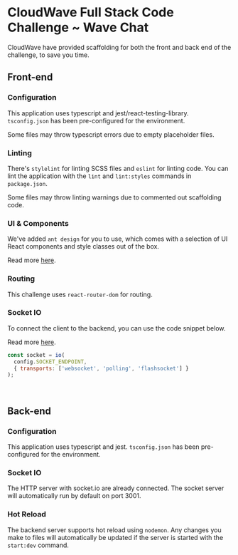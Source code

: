 # CloudWave Full Stack Code Challenge ~ Wave Chat
CloudWave have provided scaffolding for both the front and back end of the challenge, to save you time.

## Front-end
### Configuration
This application uses typescript and jest/react-testing-library. `tsconfig.json` has been pre-configured for the environment.

Some files may throw typescript errors due to empty placeholder files.

### Linting
There's `stylelint` for linting SCSS files and `eslint` for linting code. You can lint the application with the `lint` and `lint:styles` commands in `package.json`.

Some files may throw linting warnings due to commented out scaffolding code.

### UI & Components
We've added `ant design` for you to use, which comes with a selection of UI React components and style classes out of the box.

Read more [here](https://ant.design/).

### Routing
This challenge uses `react-router-dom` for routing.


### Socket IO
To connect the client to the backend, you can use the code snippet below.

Read more [here](https://socket.io/).

```js
const socket = io(
  config.SOCKET_ENDPOINT,
  { transports: ['websocket', 'polling', 'flashsocket'] }
);
```

&nbsp;
## Back-end

### Configuration
This application uses typescript and jest. `tsconfig.json` has been pre-configured for the environment.

### Socket IO
The HTTP server with socket.io are already connected. The socket server will automatically run by default on port 3001.

### Hot Reload
The backend server supports hot reload using `nodemon`. Any changes you make to files will automatically be updated if the server is started with the `start:dev` command.